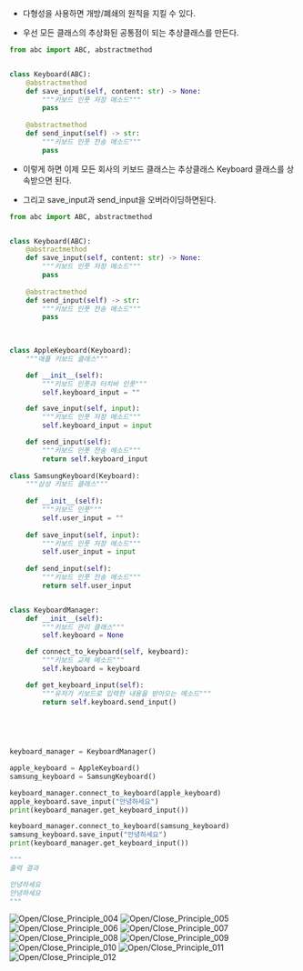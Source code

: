 + 다형성을 사용하면 개방/폐쇄의 원칙을 지킬 수 있다.

+ 우선 모든 클래스의 추상화된 공통점이 되는 추상클래스를 만든다.

```python
from abc import ABC, abstractmethod


class Keyboard(ABC):
    @abstractmethod
    def save_input(self, content: str) -> None:
        """키보드 인풋 저장 메소드"""
        pass
    
    @abstractmethod
    def send_input(self) -> str:
        """키보드 인풋 전송 메소드"""
        pass
```
+ 이렇게 하면 이제 모든 회사의 키보드 클래스는 추상클래스 Keyboard 클래스를 상속받으면 된다.

+ 그리고 save_input과 send_input을 오버라이딩하면된다.

```python
from abc import ABC, abstractmethod


class Keyboard(ABC):
    @abstractmethod
    def save_input(self, content: str) -> None:
        """키보드 인풋 저장 메소드"""
        pass
    
    @abstractmethod
    def send_input(self) -> str:
        """키보드 인풋 전송 메소드"""
        pass
    
    

class AppleKeyboard(Keyboard):
    """애플 키보드 클래스"""

    def __init__(self):
        """키보드 인풋과 터치바 인풋"""
        self.keyboard_input = ""

    def save_input(self, input):
        """키보드 인풋 저장 메소드"""
        self.keyboard_input = input

    def send_input(self):
        """키보드 인풋 전송 메소드"""
        return self.keyboard_input
    
class SamsungKeyboard(Keyboard):
    """삼성 키보드 클래스"""
    
    def __init__(self):
        """키보드 인풋"""
        self.user_input = ""
    
    def save_input(self, input):
        """키보드 인풋 저장 메소드"""
        self.user_input = input
    
    def send_input(self):
        """키보드 인풋 전송 메소드"""
        return self.user_input


class KeyboardManager:
    def __init__(self):
        """키보드 관리 클래스"""
        self.keyboard = None

    def connect_to_keyboard(self, keyboard):
        """키보드 교체 메소드"""
        self.keyboard = keyboard

    def get_keyboard_input(self):
        """유저가 키보드로 입력한 내용을 받아오는 메소드"""
        return self.keyboard.send_input()
    

        
    

keyboard_manager = KeyboardManager()

apple_keyboard = AppleKeyboard()
samsung_keyboard = SamsungKeyboard()

keyboard_manager.connect_to_keyboard(apple_keyboard)
apple_keyboard.save_input("안녕하세요")
print(keyboard_manager.get_keyboard_input())

keyboard_manager.connect_to_keyboard(samsung_keyboard)
samsung_keyboard.save_input("안녕하세요")
print(keyboard_manager.get_keyboard_input())

"""
출력 결과

안녕하세요
안녕하세요
"""
```

![Open/Close_Principle_004](../../../images/SOLID/02_Open_and_Closed_Principle/004.jpg)
![Open/Close_Principle_005](../../../images/SOLID/02_Open_and_Closed_Principle/005.jpg)
![Open/Close_Principle_006](../../../images/SOLID/02_Open_and_Closed_Principle/006.jpg)
![Open/Close_Principle_007](../../../images/SOLID/02_Open_and_Closed_Principle/007.jpg)
![Open/Close_Principle_008](../../../images/SOLID/02_Open_and_Closed_Principle/008.jpg)
![Open/Close_Principle_009](../../../images/SOLID/02_Open_and_Closed_Principle/009.jpg)
![Open/Close_Principle_010](../../../images/SOLID/02_Open_and_Closed_Principle/010.jpg)
![Open/Close_Principle_011](../../../images/SOLID/02_Open_and_Closed_Principle/011.jpg)
![Open/Close_Principle_012](../../../images/SOLID/02_Open_and_Closed_Principle/012.jpg)